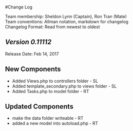 #Change Log

Team membership:  Sheldon Lynn (Captain), Ron Tran (Mate)   
Team conventions: Allman notation, markdown for changelog  
Changelog Format: Read from newest to oldest

## *Version 0.11112*

Release Date: Feb 14, 2017

## New Components
 - Added Views.php to controllers folder - SL
 - Added template_secondary.php to views folder - SL
 - Added Tasks.php to model folder - RT

## Updated Components
 - make the data  folder writeable - RT
 - added a new model into autoload.php - RT
